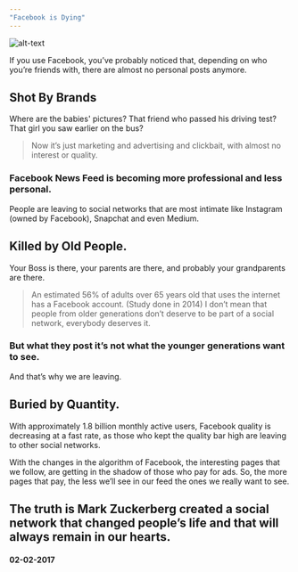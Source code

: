 ```yaml
---
"Facebook is Dying"
---
```


![alt-text](https://cdn-images-1.medium.com/max/1000/1*xuV8uBeC-J3GiCC5nnYc-A.png "Facebook dark")

If you use Facebook, you’ve probably noticed that, depending on who you’re friends with, there are almost no personal posts anymore.

## Shot By Brands

Where are the babies' pictures? That friend who passed his driving test? That girl you saw earlier on the bus?

> Now it’s just marketing and advertising and clickbait, with almost no interest or quality.
### Facebook News Feed is becoming more professional and less personal.
People are leaving to social networks that are most intimate like Instagram (owned by Facebook), Snapchat and even Medium.


## Killed by Old People.
Your Boss is there, your parents are there, and probably your grandparents are there.
<br>
> An estimated 56% of adults over 65 years old that uses the internet has a Facebook account. (Study done in 2014)
I don’t mean that people from older generations don’t deserve to be part of a social network, everybody deserves it.

### But what they post it’s not what the younger generations want to see.
And that’s why we are leaving.


## Buried by Quantity.
With approximately 1.8 billion monthly active users, Facebook quality is decreasing at a fast rate, as those who kept the quality bar high are leaving to other social networks.

With the changes in the algorithm of Facebook, the interesting pages that we follow, are getting in the shadow of those who pay for ads. So, the more pages that pay, the less we’ll see in our feed the ones we really want to see.

## The truth is Mark Zuckerberg created a social network that changed people’s life and that will always remain in our hearts.


#### 02-02-2017